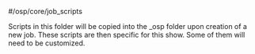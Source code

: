 #/osp/core/job_scripts

Scripts in this folder will be copied into the _osp folder upon creation of a new job. These scripts are then specific for this show. Some of them will need to be customized.